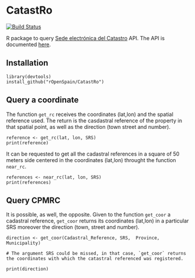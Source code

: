 # CatastRo

[![Build Status](https://travis-ci.org/rOpenSpain/CatastRo.svg?branch=master)](https://travis-ci.org/rOpenSpain/CatastRo)

R package to query [Sede electrónica del Catastro](http://ovc.catastro.meh.es/ovcservweb/OVCSWLocalizacionRC/OVCCoordenadas.asmx) API. 
The API is documented [here](http://www.catastro.meh.es/ayuda/lang/castellano/servicios_web.htm).

## Installation

```
library(devtools)
install_github("rOpenSpain/CatastRo")
```

## Query a coordinate

The function `get_rc` receives the coordinates (lat,lon) and the spatial reference used. The return is the casdastral reference of the property in that spatial point, as well as the direction (town street and number).


```
reference <- get_rc(lat, lon, SRS)
print(reference)
``` 

It can be requested to get all the cadastral references in a square of 50 meters side centered in the coordinates (lat,lon) throught the function `near_rc`.

```
references <- near_rc(lat, lon, SRS)
print(references)
``` 

## Query CPMRC 

It is possible, as well, the opposite. Given to the function `get_coor` a cadastral reference, `get_coor` returns its coordinates (lat,lon) in a particular SRS moreover the direction (town, street and number).

```
direction <- get_coor(Cadastral_Reference, SRS,  Province, Municipality)

# The argument SRS could be missed, in that case, `get_coor` returns the coordinates with which the catastral referenced was registered.

print(direction)
```
